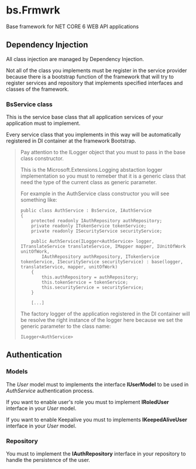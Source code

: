 # bs.Frmwrk
Base framework for NET CORE 6 WEB API applications

## Dependency Injection

All class injection are managed by Dependency Injection.

Not all of the class you implements must be register in the service provider because there is a bootstrap function of the framework that will try to register services and repository that implements specified interfaces and classes of the framework.

### BsService class

This is the service base class that all application services of your application must to implement.

Every service class that you implements in this way will be automatically registered in DI container at the framework Bootstrap.

> Pay attention to the ILogger object that you must to pass in the base class constructor.
>
> This is the Microsoft.Extensions.Logging abstaction logger implementation so you must to remeber that it is a generic class that need the type of the current class as generic parameter.
>
> For example in the AuthService class constructor you will see something like:
>
> ```
> public class AuthService : BsService, IAuthService
> {
>     protected readonly IAuthRepository authRepository;
>     private readonly ITokenService tokenService;
>     private readonly ISecurityService securityService;
> 
>     public AuthService(ILogger<AuthService> logger, ITranslateService translateService, IMapper mapper, IUnitOfWork unitOfWork,
>         IAuthRepository authRepository, ITokenService tokenService, ISecurityService securityService) : base(logger, translateService, mapper, unitOfWork)
>     {
>         this.authRepository = authRepository;
>         this.tokenService = tokenService;
>         this.securityService = securityService;
>     }
>     
>     [...]
> ```
>
> The factory logger of the application registered in the DI container will be resolve the right instance of the logger here because we set the generic parameter to the class name:
>
> ```
> ILogger<AuthService>
> ```



## Authentication

### Models

The *User* model must to implements the interface **IUserModel** to be used in *AuthService* authentication process.

If you want to enable user's role you must  to implement **IRoledUser** interface in your *User* model.

If you want to enable Keepalive you must to implements **IKeepedAliveUser** interface in your *User* model.

### Repository

You must to implement the **IAuthRepository** interface in your repository to handle the persistence of the user.

